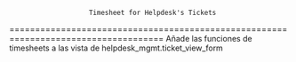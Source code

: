                         Timesheet for Helpdesk's Tickets
====================================================================================
Añade las funciones de timesheets a las vista de helpdesk_mgmt.ticket_view_form